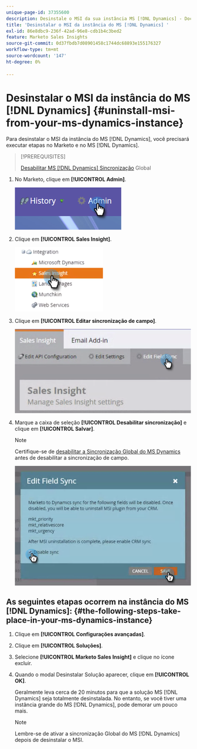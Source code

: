 ```yaml
---
unique-page-id: 37355600
description: Desinstale o MSI da sua instância MS [!DNL Dynamics] - Documentação do Marketo - Documentação do produto
title: 'Desinstalar o MSI da instância do MS [!DNL Dynamics] '
exl-id: 86e8dbc9-236f-42ad-96e8-cdb1b4c3bed2
feature: Marketo Sales Insights
source-git-commit: 0d37fbdb7d08901458c1744dc68893e155176327
workflow-type: tm+mt
source-wordcount: '147'
ht-degree: 0%

---
```


# Desinstalar o MSI da instância do MS [!DNL Dynamics] {#uninstall-msi-from-your-ms-dynamics-instance}

Para desinstalar o MSI da instância do MS [!DNL Dynamics], você precisará executar etapas no Marketo e no MS [!DNL Dynamics].

>[!PREREQUISITES]
>
>[Desabilitar MS [!DNL Dynamics] Sincronização](/help/marketo/product-docs/marketo-sales-insight/msi-for-microsoft-dynamics/uninstalling/disable-global-ms-dynamics-sync.md) Global

1. No Marketo, clique em **[!UICONTROL Admin]**.

   ![](assets/one-1.png)

1. Clique em **[!UICONTROL Sales Insight]**.

   ![](assets/six.png)

1. Clique em **[!UICONTROL Editar sincronização de campo]**.

   ![](assets/seven.png)

1. Marque a caixa de seleção **[!UICONTROL Desabilitar sincronização]** e clique em **[!UICONTROL Salvar]**.

   >[!NOTE]
   >
   >Certifique-se de [desabilitar a Sincronização Global do MS Dynamics](/help/marketo/product-docs/marketo-sales-insight/msi-for-microsoft-dynamics/uninstalling/disable-global-ms-dynamics-sync.md) antes de desabilitar a sincronização de campo.

   ![](assets/eight.png)

## As seguintes etapas ocorrem na instância do MS [!DNL Dynamics]: {#the-following-steps-take-place-in-your-ms-dynamics-instance}

1. Clique em **[!UICONTROL Configurações avançadas]**.

1. Clique em **[!UICONTROL Soluções]**.

1. Selecione **[!UICONTROL Marketo Sales Insight]** e clique no ícone excluir.

1. Quando o modal Desinstalar Solução aparecer, clique em **[!UICONTROL OK]**.

   Geralmente leva cerca de 20 minutos para que a solução MS [!DNL Dynamics] seja totalmente desinstalada. No entanto, se você tiver uma instância grande do MS [!DNL Dynamics], pode demorar um pouco mais.

   >[!NOTE]
   >
   >Lembre-se de ativar a sincronização Global do MS [!DNL Dynamics] depois de desinstalar o MSI.
